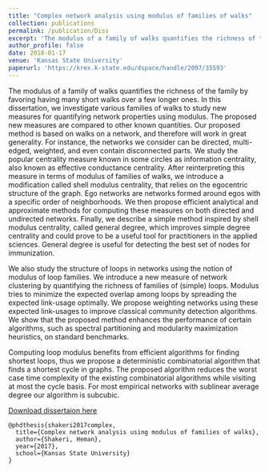 ```yaml
---
title: "Complex network analysis using modulus of families of walks"
collection: publications
permalink: /publication/Diss
excerpt: 'The modulus of a family of walks quantifies the richness of the family by favoring having many short walks over a few longer ones. In this dissertation, we investigate various families of walks to study new measures for quantifying network properties using modulus.'
author_profile: false
date: 2018-01-17
venue: 'Kansas State University'
paperurl: 'https://krex.k-state.edu/dspace/handle/2097/35593'
---
```

The modulus of a family of walks quantifies the richness of the family by favoring having many short walks over a few longer ones. In this dissertation, we investigate various families of walks to study new measures for quantifying network properties using modulus. The proposed new measures are compared to other known quantities. Our proposed method is based on walks on a network, and therefore will work in great generality. For instance, the networks we consider can be directed, multi-edged, weighted, and even contain disconnected parts.
We study the popular centrality measure known in some circles as information centrality, also known as effective conductance centrality. After reinterpreting this measure in terms of modulus of families of walks, we introduce a modification called shell modulus centrality, that relies on the egocentric structure of the graph. Ego networks are networks formed around egos with a specific order of neighborhoods. We then propose efficient analytical and approximate methods for computing these measures on both directed and undirected networks. Finally, we describe a simple method inspired by shell modulus centrality, called general degree, which improves simple degree centrality and could prove to be a useful tool for practitioners in the applied sciences. General degree is useful for detecting the best set of nodes for immunization.

We also study the structure of loops in networks using the notion of modulus of loop families. We introduce a new measure of network clustering by quantifying the richness of families of (simple) loops. Modulus tries to minimize the expected overlap among loops by spreading the expected link-usage optimally. We propose weighting networks using these expected link-usages to improve classical community detection algorithms. We show that the proposed method enhances the performance of certain algorithms, such as spectral partitioning and modularity maximization heuristics, on standard benchmarks.

Computing loop modulus benefits from efficient algorithms for finding shortest loops, thus we propose a deterministic combinatorial algorithm that finds a shortest cycle in graphs. The proposed algorithm reduces the worst case time complexity of the existing combinatorial algorithms while visiting at most the cycle basis. For most empirical networks with sublinear average degree our algorithm is subcubic.

[Download dissertaion here](https://krex.k-state.edu/dspace/handle/2097/35593)


```
@phdthesis{shakeri2017complex,
  title={Complex network analysis using modulus of families of walks},
  author={Shakeri, Heman},
  year={2017},
  school={Kansas State University}
}
```
